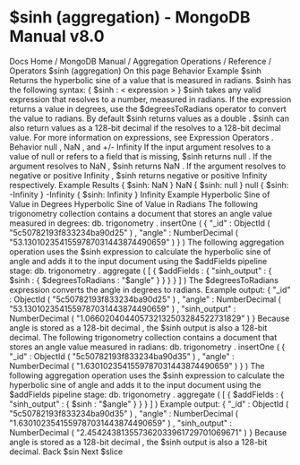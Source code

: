 # $sinh (aggregation) - MongoDB Manual v8.0


Docs Home / MongoDB Manual / Aggregation Operations / Reference / Operators $sinh (aggregation) On this page Behavior Example $sinh Returns the hyperbolic sine of a value that is measured in radians. $sinh has the following syntax: { $sinh : < expression > } $sinh takes any valid expression that resolves to a number, measured in
radians. If the expression returns a value in degrees, use the $degreesToRadians operator to convert the value to
radians. By default $sinh returns values as a double . $sinh can also return values as a 128-bit decimal if the <expression> resolves to a 128-bit
decimal value. For more information on expressions, see Expression Operators . Behavior null , NaN , and +/- Infinity If the input argument resolves to a value of null or refers to a
field that is missing, $sinh returns null . If the
argument resolves to NaN , $sinh returns NaN . If
the argument resolves to negative or positive Infinity , $sinh returns negative or positive Infinity respectively. Example Results { $sinh: NaN } NaN { $sinh: null } null { $sinh: -Infinity } -Infinity { $sinh: Infinity } Infinity Example Hyperbolic Sine of Value in Degrees Hyperbolic Sine of Value in Radians The following trigonometry collection contains a document
that stores an angle value measured in degrees: db. trigonometry . insertOne ( { "_id" : ObjectId ( "5c50782193f833234ba90d25" ) , "angle" : NumberDecimal ( "53.1301023541559787031443874490659" ) } ) The following aggregation operation uses the $sinh expression to calculate the hyperbolic sine
of angle and adds it to the input document using the $addFields pipeline stage: db. trigonometry . aggregate ( [ { $addFields : { "sinh_output" : { $sinh : { $degreesToRadians : "$angle" } } } } ] ) The $degreesToRadians expression converts the angle in degrees to radians. Example output: { "_id" : ObjectId ( "5c50782193f833234ba90d25" ) , "angle" : NumberDecimal ( "53.1301023541559787031443874490659" ) , "sinh_output" : NumberDecimal ( "1.066020404405732132503284522731829" ) } Because angle is stored as a 128-bit decimal , the $sinh output is also a
128-bit decimal. The following trigonometry collection contains a document
that stores an angle value measured in radians: db. trigonometry . insertOne ( { "_id" : ObjectId ( "5c50782193f833234ba90d35" ) , "angle" : NumberDecimal ( "1.6301023541559787031443874490659" ) } ) The following aggregation operation uses the $sinh expression to calculate the hyperbolic sine
of angle and adds it to the input document using the $addFields pipeline stage: db. trigonometry . aggregate ( [ { $addFields : { "sinh_output" : { $sinh : "$angle" } } } ] ) Example output: { "_id" : ObjectId ( "5c50782193f833234ba90d35" ) , "angle" : NumberDecimal ( "1.6301023541559787031443874490659" ) , "sinh_output" : NumberDecimal ( "2.454243813557362033961729701069671" ) } Because angle is stored as a 128-bit decimal , the $sinh output is also
a 128-bit decimal. Back $sin Next $slice
